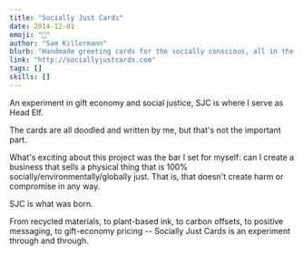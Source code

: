 ```yaml
---
title: "Socially Just Cards"
date: 2014-12-01
emoji: "🎄"
author: "Sam Killermann"
blurb: "Handmade greeting cards for the socially conscious, all in the gift economy"
link: "http://sociallyjustcards.com"
tags: []
skills: []
---
```


An experiment in gift economy and social justice, SJC is where I serve as Head Elf.

The cards are all doodled and written by me, but that's not the important part.

What's exciting about this project was the bar I set for myself: can I create a business that sells a physical thing that is 100% socially/environmentally/globally just. That is, that doesn't create harm or compromise in any way.

SJC is what was born.

From recycled materials, to plant-based ink, to carbon offsets, to positive messaging, to gift-economy pricing -- Socially Just Cards is an experiment through and through.
